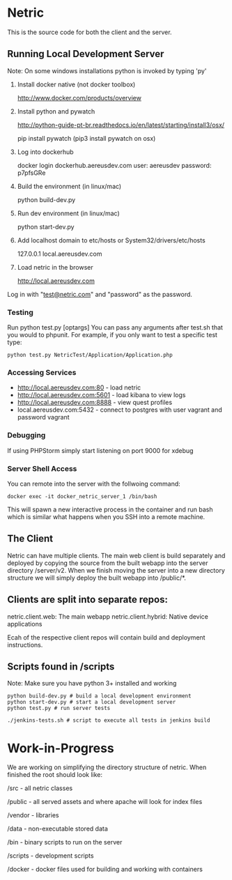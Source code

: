 # Netric
This is the source code for both the client and the server.

## Running Local Development Server

Note: On some windows installations python is invoked by typing 'py'

1. Install docker native (not docker toolbox)

    http://www.docker.com/products/overview
    
2. Install python and pywatch

    http://python-guide-pt-br.readthedocs.io/en/latest/starting/install3/osx/
    
    pip install pywatch (pip3 install pywatch on osx)
    
3. Log into dockerhub

    docker login dockerhub.aereusdev.com
    user: aereusdev
    password: p7pfsGRe
    
4. Build the environment (in linux/mac)
    
    python build-dev.py
    
5. Run dev environment (in linux/mac)

    python start-dev.py
    
6. Add localhost domain to etc/hosts or System32/drivers/etc/hosts
    
    127.0.0.1 local.aereusdev.com
    
7. Load netric in the browser

    http://local.aereusdev.com

Log in with "test@netric.com" and "password" as the password.

### Testing
Run python test.py [optargs]
You can pass any arguments after test.sh that you would to phpunit. For example,
if you only want to test a specific test type:

    python test.py NetricTest/Application/Application.php

### Accessing Services
- http://local.aereusdev.com:80 - load netric
- http://local.aereusdev.com:5601 - load kibana to view logs
- http://local.aereusdev.com:8888 - view quest profiles
- local.aereusdev.com:5432 - connect to postgres with user vagrant and password vagrant

### Debugging

If using PHPStorm simply start listening on port 9000 for xdebug

### Server Shell Access

You can remote into the server with the follwoing command:

    docker exec -it docker_netric_server_1 /bin/bash
    
This will spawn a new interactive process in the container and run bash which
is similar what happens when you SSH into a remote machine.

## The Client

Netric can have multiple clients. The main web client is build separately and deployed by
copying the source from the built webapp into the server directory /server/v2. When we finish
moving the server into a new directory structure we will simply deploy the built
webapp into /public/*.

## Clients are split into separate repos:
netric.client.web: The main webapp
netric.client.hybrid: Native device applications

Ecah of the respective client repos will contain build and deployment instructions.

## Scripts found in /scripts

Note: Make sure you have python 3+ installed and working

	python build-dev.py # build a local development environment
	python start-dev.py # start a local development server
	python test.py # run server tests

	./jenkins-tests.sh # script to execute all tests in jenkins build

# Work-in-Progress

We are working on simplifying the directory structure of netric. When finished the root should 
look like:

/src - all netric classes

/public - all served assets and where apache will look for index files

/vendor - libraries

/data - non-executable stored data

/bin - binary scripts to run on the server

/scripts - development scripts

/docker - docker files used for building and working with containers
